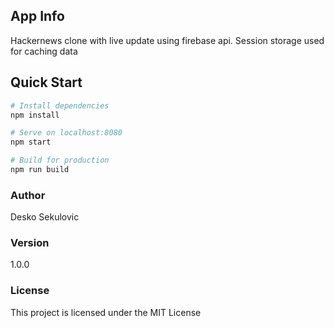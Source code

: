 ## App Info

Hackernews clone with live update using firebase api. Session storage used for caching data

## Quick Start

```bash
# Install dependencies
npm install

# Serve on localhost:8080
npm start

# Build for production
npm run build
```

### Author

Desko Sekulovic

### Version

1.0.0

### License

This project is licensed under the MIT License
